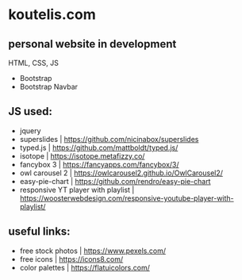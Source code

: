 # koutelis.com

## personal website in development
HTML, CSS, JS

* Bootstrap
* Bootstrap Navbar

## JS used:
* jquery
* superslides | https://github.com/nicinabox/superslides
* typed.js | https://github.com/mattboldt/typed.js/
* isotope | https://isotope.metafizzy.co/
* fancybox 3 | https://fancyapps.com/fancybox/3/
* owl carousel 2 | https://owlcarousel2.github.io/OwlCarousel2/
* easy-pie-chart | https://github.com/rendro/easy-pie-chart
* responsive YT player with playlist | https://woosterwebdesign.com/responsive-youtube-player-with-playlist/

## useful links:
* free stock photos | https://www.pexels.com/
* free icons | https://icons8.com/
* color palettes | https://flatuicolors.com/